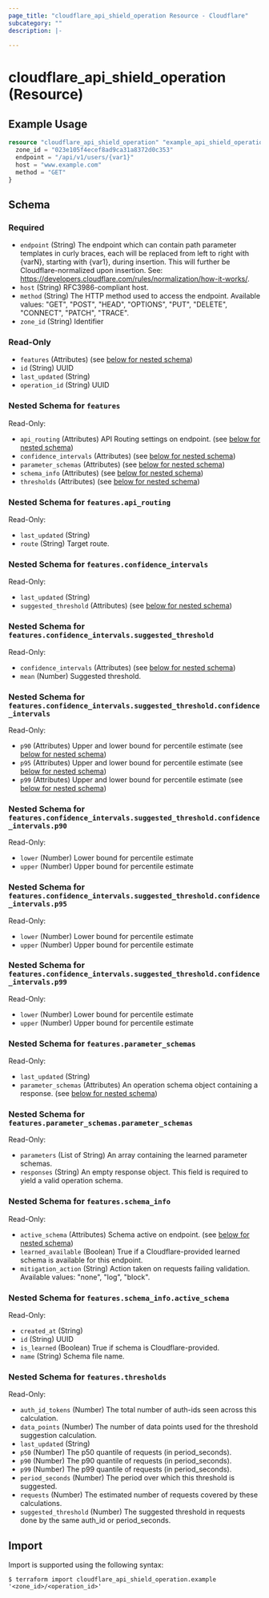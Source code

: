 ```yaml
---
page_title: "cloudflare_api_shield_operation Resource - Cloudflare"
subcategory: ""
description: |-
  
---
```


# cloudflare_api_shield_operation (Resource)



## Example Usage

```terraform
resource "cloudflare_api_shield_operation" "example_api_shield_operation" {
  zone_id = "023e105f4ecef8ad9ca31a8372d0c353"
  endpoint = "/api/v1/users/{var1}"
  host = "www.example.com"
  method = "GET"
}
```

<!-- schema generated by tfplugindocs -->
## Schema

### Required

- `endpoint` (String) The endpoint which can contain path parameter templates in curly braces, each will be replaced from left to right with {varN}, starting with {var1}, during insertion. This will further be Cloudflare-normalized upon insertion. See: https://developers.cloudflare.com/rules/normalization/how-it-works/.
- `host` (String) RFC3986-compliant host.
- `method` (String) The HTTP method used to access the endpoint.
Available values: "GET", "POST", "HEAD", "OPTIONS", "PUT", "DELETE", "CONNECT", "PATCH", "TRACE".
- `zone_id` (String) Identifier

### Read-Only

- `features` (Attributes) (see [below for nested schema](#nestedatt--features))
- `id` (String) UUID
- `last_updated` (String)
- `operation_id` (String) UUID

<a id="nestedatt--features"></a>
### Nested Schema for `features`

Read-Only:

- `api_routing` (Attributes) API Routing settings on endpoint. (see [below for nested schema](#nestedatt--features--api_routing))
- `confidence_intervals` (Attributes) (see [below for nested schema](#nestedatt--features--confidence_intervals))
- `parameter_schemas` (Attributes) (see [below for nested schema](#nestedatt--features--parameter_schemas))
- `schema_info` (Attributes) (see [below for nested schema](#nestedatt--features--schema_info))
- `thresholds` (Attributes) (see [below for nested schema](#nestedatt--features--thresholds))

<a id="nestedatt--features--api_routing"></a>
### Nested Schema for `features.api_routing`

Read-Only:

- `last_updated` (String)
- `route` (String) Target route.


<a id="nestedatt--features--confidence_intervals"></a>
### Nested Schema for `features.confidence_intervals`

Read-Only:

- `last_updated` (String)
- `suggested_threshold` (Attributes) (see [below for nested schema](#nestedatt--features--confidence_intervals--suggested_threshold))

<a id="nestedatt--features--confidence_intervals--suggested_threshold"></a>
### Nested Schema for `features.confidence_intervals.suggested_threshold`

Read-Only:

- `confidence_intervals` (Attributes) (see [below for nested schema](#nestedatt--features--confidence_intervals--suggested_threshold--confidence_intervals))
- `mean` (Number) Suggested threshold.

<a id="nestedatt--features--confidence_intervals--suggested_threshold--confidence_intervals"></a>
### Nested Schema for `features.confidence_intervals.suggested_threshold.confidence_intervals`

Read-Only:

- `p90` (Attributes) Upper and lower bound for percentile estimate (see [below for nested schema](#nestedatt--features--confidence_intervals--suggested_threshold--confidence_intervals--p90))
- `p95` (Attributes) Upper and lower bound for percentile estimate (see [below for nested schema](#nestedatt--features--confidence_intervals--suggested_threshold--confidence_intervals--p95))
- `p99` (Attributes) Upper and lower bound for percentile estimate (see [below for nested schema](#nestedatt--features--confidence_intervals--suggested_threshold--confidence_intervals--p99))

<a id="nestedatt--features--confidence_intervals--suggested_threshold--confidence_intervals--p90"></a>
### Nested Schema for `features.confidence_intervals.suggested_threshold.confidence_intervals.p90`

Read-Only:

- `lower` (Number) Lower bound for percentile estimate
- `upper` (Number) Upper bound for percentile estimate


<a id="nestedatt--features--confidence_intervals--suggested_threshold--confidence_intervals--p95"></a>
### Nested Schema for `features.confidence_intervals.suggested_threshold.confidence_intervals.p95`

Read-Only:

- `lower` (Number) Lower bound for percentile estimate
- `upper` (Number) Upper bound for percentile estimate


<a id="nestedatt--features--confidence_intervals--suggested_threshold--confidence_intervals--p99"></a>
### Nested Schema for `features.confidence_intervals.suggested_threshold.confidence_intervals.p99`

Read-Only:

- `lower` (Number) Lower bound for percentile estimate
- `upper` (Number) Upper bound for percentile estimate





<a id="nestedatt--features--parameter_schemas"></a>
### Nested Schema for `features.parameter_schemas`

Read-Only:

- `last_updated` (String)
- `parameter_schemas` (Attributes) An operation schema object containing a response. (see [below for nested schema](#nestedatt--features--parameter_schemas--parameter_schemas))

<a id="nestedatt--features--parameter_schemas--parameter_schemas"></a>
### Nested Schema for `features.parameter_schemas.parameter_schemas`

Read-Only:

- `parameters` (List of String) An array containing the learned parameter schemas.
- `responses` (String) An empty response object. This field is required to yield a valid operation schema.



<a id="nestedatt--features--schema_info"></a>
### Nested Schema for `features.schema_info`

Read-Only:

- `active_schema` (Attributes) Schema active on endpoint. (see [below for nested schema](#nestedatt--features--schema_info--active_schema))
- `learned_available` (Boolean) True if a Cloudflare-provided learned schema is available for this endpoint.
- `mitigation_action` (String) Action taken on requests failing validation.
Available values: "none", "log", "block".

<a id="nestedatt--features--schema_info--active_schema"></a>
### Nested Schema for `features.schema_info.active_schema`

Read-Only:

- `created_at` (String)
- `id` (String) UUID
- `is_learned` (Boolean) True if schema is Cloudflare-provided.
- `name` (String) Schema file name.



<a id="nestedatt--features--thresholds"></a>
### Nested Schema for `features.thresholds`

Read-Only:

- `auth_id_tokens` (Number) The total number of auth-ids seen across this calculation.
- `data_points` (Number) The number of data points used for the threshold suggestion calculation.
- `last_updated` (String)
- `p50` (Number) The p50 quantile of requests (in period_seconds).
- `p90` (Number) The p90 quantile of requests (in period_seconds).
- `p99` (Number) The p99 quantile of requests (in period_seconds).
- `period_seconds` (Number) The period over which this threshold is suggested.
- `requests` (Number) The estimated number of requests covered by these calculations.
- `suggested_threshold` (Number) The suggested threshold in requests done by the same auth_id or period_seconds.

## Import

Import is supported using the following syntax:

```shell
$ terraform import cloudflare_api_shield_operation.example '<zone_id>/<operation_id>'
```
